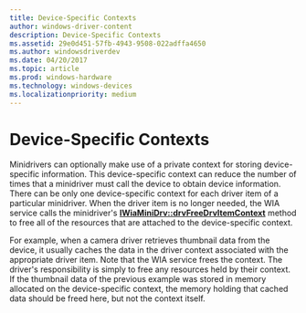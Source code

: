 ```yaml
---
title: Device-Specific Contexts
author: windows-driver-content
description: Device-Specific Contexts
ms.assetid: 29e0d451-57fb-4943-9508-022adffa4650
ms.author: windowsdriverdev
ms.date: 04/20/2017
ms.topic: article
ms.prod: windows-hardware
ms.technology: windows-devices
ms.localizationpriority: medium
---
```


# Device-Specific Contexts





Minidrivers can optionally make use of a private context for storing device-specific information. This device-specific context can reduce the number of times that a minidriver must call the device to obtain device information. There can be only one device-specific context for each driver item of a particular minidriver. When the driver item is no longer needed, the WIA service calls the minidriver's [**IWiaMiniDrv::drvFreeDrvItemContext**](https://msdn.microsoft.com/library/windows/hardware/ff543972) method to free all of the resources that are attached to the device-specific context.

For example, when a camera driver retrieves thumbnail data from the device, it usually caches the data in the driver context associated with the appropriate driver item. Note that the WIA service frees the context. The driver's responsibility is simply to free any resources held by their context. If the thumbnail data of the previous example was stored in memory allocated on the device-specific context, the memory holding that cached data should be freed here, but not the context itself.

 

 




